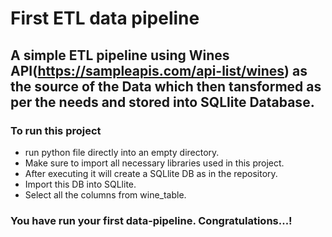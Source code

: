 
# First ETL data pipeline
## A simple ETL pipeline using Wines API(https://sampleapis.com/api-list/wines) as the source of the Data which then tansformed as per the needs and stored into SQLlite Database.

### To run this project

* run python file directly into an empty directory.
* Make sure to import all necessary libraries used in this project.
* After executing it will create a SQLlite DB as in the repository.
* Import this DB into SQLlite.
* Select all the columns from wine_table.

### You have run your first data-pipeline. Congratulations...!
